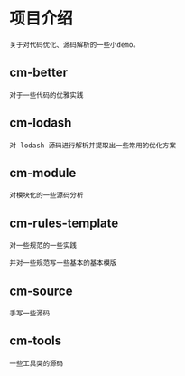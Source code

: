 # 项目介绍

    关于对代码优化、源码解析的一些小demo。

## cm-better

    对于一些代码的优雅实践

## cm-lodash

    对 lodash 源码进行解析并提取出一些常用的优化方案

## cm-module

    对模块化的一些源码分析

## cm-rules-template

    对一些规范的一些实践

    并对一些规范写一些基本的基本模版

## cm-source

    手写一些源码

## cm-tools

    一些工具类的源码
